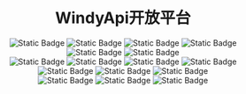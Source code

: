 <div align="center">

# WindyApi开放平台

<p align="center">
    <img alt="Static Badge" src="https://img.shields.io/badge/license-MIT-FF5656">
    <img alt="Static Badge" src="https://img.shields.io/badge/JDK-1.8-orange">
    <img alt="Static Badge" src="https://img.shields.io/badge/Springboot-2.7.13-green">
    <img alt="Static Badge" src="https://img.shields.io/badge/Mybatis-2.3.0-FA0000">
    <img alt="Static Badge" src="https://img.shields.io/badge/Dubbo-7.17.6-835BE3">
    <img alt="Static Badge" src="https://img.shields.io/badge/Zookeeper-3.8.2-E6A23C">
    <br>
    <img alt="Static Badge" src="https://img.shields.io/badge/Redis-7.0-red">
    <img alt="Static Badge" src="https://img.shields.io/badge/MySQL-5.7-5698DA">
    <img alt="Static Badge" src="https://img.shields.io/badge/MongoDB-5.7-32F032">
    <img alt="Static Badge" src="https://img.shields.io/badge/Elasticsearch-7.17.6-000000">
    <img alt="Static Badge" src="https://img.shields.io/badge/Logstash-7.17.6-E6A23C">
    <img alt="Static Badge" src="https://img.shields.io/badge/Kibana-7.17.6-FE00FE">
    <img alt="Static Badge" src="https://img.shields.io/badge/RabbitMQ-3.12.6-ff6600">
    <br>
    <img alt="Static Badge" src="https://img.shields.io/badge/Vite-4.2.0-yellow?logo=vite&logoColor=yellow">
    <img alt="Static Badge" src="https://img.shields.io/badge/ElementPlus-7.17.6-409EFF">
    <img alt="Static Badge" src="https://img.shields.io/badge/Vue-3.2.47-42B833">
</p>
</div>
